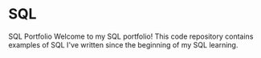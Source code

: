 # SQL
SQL Portfolio 
Welcome to my SQL portfolio! This code repository contains examples of SQL I've written since the beginning of my SQL learning. 
